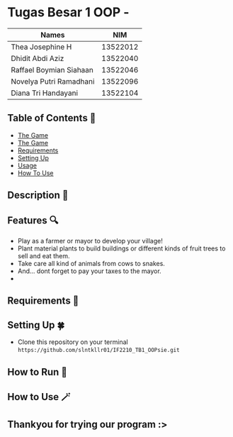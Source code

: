 # Tugas Besar 1 OOP - 

| Names                     | NIM      |
| ----------------------    |:--------:|
| Thea Josephine H          | 13522012 |
| Dhidit Abdi Aziz          | 13522040 |
| Raffael Boymian Siahaan   | 13522046 |
| Novelya Putri Ramadhani   | 13522096 |
| Diana Tri Handayani       | 13522104 |

## Table of Contents 💫
* [The Game](#description-👾)
* [The Game](#description-👾)
* [Requirements](#requirements-🫧)
* [Setting Up](#setting-up-🍀)
* [Usage](#how-to-run-🌿)
* [How To Use](#how-to-use-🪄)

## Description 👾

## Features 🔍
- Play as a farmer or mayor to develop your village!
- Plant material plants to build buildings or different kinds of fruit trees to sell and eat them.
- Take care all kind of animals from cows to snakes.
- And... dont forget to pay your taxes to the mayor.
-     

## Requirements 🫧


## Setting Up 🍀
- Clone this repository on your terminal `https://github.com/slntkllr01/IF2210_TB1_OOPsie.git`

## How to Run 🌿


## How to Use 🪄


## Thankyou for trying our program :>